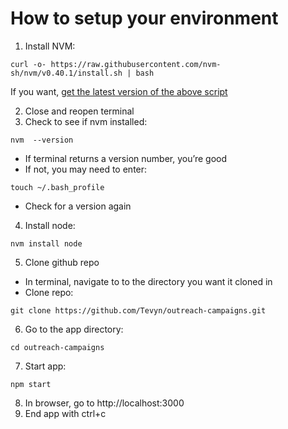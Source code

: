 # How to setup your environment
1. Install NVM:
```
curl -o- https://raw.githubusercontent.com/nvm-sh/nvm/v0.40.1/install.sh | bash
```
If you want, [get the latest version of the above script](https://github.com/nvm-sh/nvm?tab=readme-ov-file#install--update-script)

2. Close and reopen terminal
3. Check to see if nvm installed:
```
nvm  --version
```
- If terminal returns a version number, you’re good
- If not, you may need to enter:
```
touch ~/.bash_profile
```
- Check for a version again
4. Install node:
```
nvm install node
```
5. Clone github repo
- In terminal, navigate to to the directory you want it cloned in
- Clone repo:
```
git clone https://github.com/Tevyn/outreach-campaigns.git
```
6. Go to the app directory:
```
cd outreach-campaigns
```
7. Start app:
```
npm start
```
8. In browser, go to http://localhost:3000
9. End app with ctrl+c

